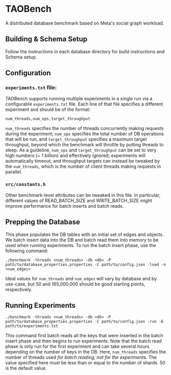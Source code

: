 # TAOBench
A distributed database benchmark based on Meta's social graph workload.

## Building & Schema Setup

Follow the instructions in each database directory for build instructions and Schema setup.

## Configuration

### `experiments.txt` file:

TAOBench supports running multiple experiments in a single run via a configurable `experiments.txt` file. Each line of that file specifies a different experiment and should be of the format:

``num_threads,num_ops,target_throughput``

`num_threads` specifies the number of threads concurrently making requests during the experiment; `num_ops` specifies the total number of DB operations that will be run, and `target_throughput` specifies a maximum target throughput, beyond which the benchmark will throttle by putting threads to sleep. As a guideline, `num_ops` and `target_throughput` can be set to very high numbers (~ 1 billion) and effectively ignored; experiments will automatically timeout, and throughput targets can instead be tweaked by the `num_threads`, which is the number of client threads making requests in parallel.

### `src/constants.h`

Other benchmark-level attributes can be tweaked in this file. In particular, different values of READ_BATCH_SIZE and WRITE_BATCH_SIZE might improve performance for batch inserts and batch reads.

## Prepping the Database

This phase populates the DB tables with an initial set of edges and objects. We batch insert data into the DB and batch read them into memory to be used when running experiments. To run the batch insert phase, use the following command:

```
./benchmark -threads <num_threads> -db <db> -P path/to/database_properties.properties -C path/to/config.json -load -n <num_edges>
```

Ideal values for `num_threads` and `num_edges` will vary by database and by use-case, but 50 and 165,000,000 should be good starting points, respectively.

## Running Experiments

```
./benchmark -threads <num_threads> -db <db> -P path/to/database_properties.properties -C path/to/config.json -run -E path/to/experiments.txt
```

This command first batch reads all the keys that were inserted in the batch insert phase and then begins to run experiments. Note that the batch read phase is only run for the first experiment and can take several hours depending on the number of keys in the DB.
Here, `num_threads` specifies the number of threads used *for batch reading, not for the experiments.* The value specified here must be less than or equal to the number of shards. 50 is the default value.
